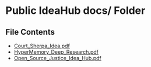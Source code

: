 # Public IdeaHub docs/ Folder

## File Contents
- [Court_Sherpa_Idea.pdf]()
- [HyperMemory_Deep_Research.pdf]()
- [Open_Source_Justice_Idea_Hub.pdf]()

